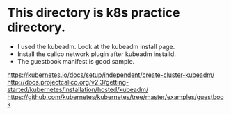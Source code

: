 # This directory is k8s practice directory.

* I used the kubeadm. Look at the kubeadm install page.
* Install the calico network plugin after kubeadm installd. 
* The guestbook manifest is good sample.

https://kubernetes.io/docs/setup/independent/create-cluster-kubeadm/  
http://docs.projectcalico.org/v2.3/getting-started/kubernetes/installation/hosted/kubeadm/  
https://github.com/kubernetes/kubernetes/tree/master/examples/guestbook

